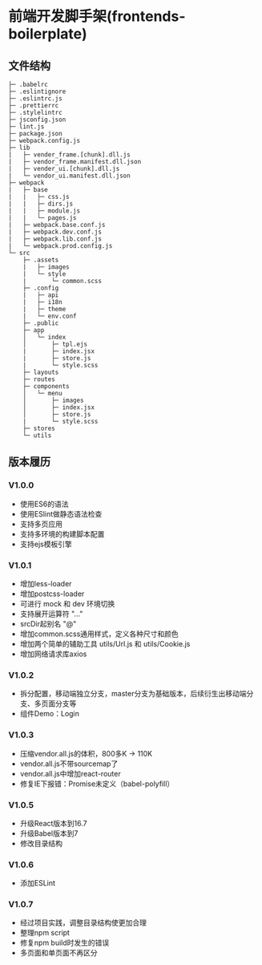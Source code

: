 # 前端开发脚手架(frontends-boilerplate)

## 文件结构

```
├─ .babelrc
├─ .eslintignore
├─ .eslintrc.js
├─ .prettierrc
├─ .stylelintrc
├─ jsconfig.json
├─ lint.js
├─ package.json
├─ webpack.config.js 
├─ lib
|   ├─ vender_frame.[chunk].dll.js
|   ├─ vendor_frame.manifest.dll.json
|   ├─ vender_ui.[chunk].dll.js
|   └─ vendor_ui.manifest.dll.json
├─ webpack
|   ├─ base
|   |   ├─ css.js
|   |   ├─ dirs.js
|   |   ├─ module.js
|   |   └─ pages.js 
|   ├─ webpack.base.conf.js
|   ├─ webpack.dev.conf.js
|   ├─ webpack.lib.conf.js
|   └─ webpack.prod.config.js
└─ src
    ├─ .assets
    |   ├─ images
    |   └─ style  
    |       └─ common.scss 
    ├─ .config
    |   ├─ api
    |   ├─ i18n
    |   ├─ theme
    |   └─ env.conf
    ├─ .public
    ├─ app
    │   └─ index 
    │       ├─ tpl.ejs
    |       ├─ index.jsx
    |       ├─ store.js
    |       └─ style.scss
    ├─ layouts
    ├─ routes
    ├─ components
    │   └─ menu 
    │       ├─ images  
    │       ├─ index.jsx
    │       ├─ store.js
    |       └─ style.scss    
    ├─ stores
    └─ utils 
```

## 版本履历

### V1.0.0

* 使用ES6的语法
* 使用ESlint做静态语法检查
* 支持多页应用
* 支持多环境的构建脚本配置
* 支持ejs模板引擎

### V1.0.1

* 增加less-loader
* 增加postcss-loader
* 可进行 mock 和 dev 环境切换
* 支持展开运算符 "..."
* srcDir起别名 "@"
* 增加common.scss通用样式，定义各种尺寸和颜色
* 增加两个简单的辅助工具 utils/Url.js 和 utils/Cookie.js
* 增加网络请求库axios

### V1.0.2

* 拆分配置，移动端独立分支，master分支为基础版本，后续衍生出移动端分支、多页面分支等
* 组件Demo：Login

### V1.0.3

* 压缩vendor.all.js的体积，800多K -> 110K
* vendor.all.js不带sourcemap了
* vendor.all.js中增加react-router
* 修复IE下报错：Promise未定义（babel-polyfill）

### V1.0.5

* 升级React版本到16.7
* 升级Babel版本到7
* 修改目录结构

### V1.0.6

* 添加ESLint

### V1.0.7

* 经过项目实践，调整目录结构使更加合理
* 整理npm script
* 修复npm build时发生的错误
* 多页面和单页面不再区分
